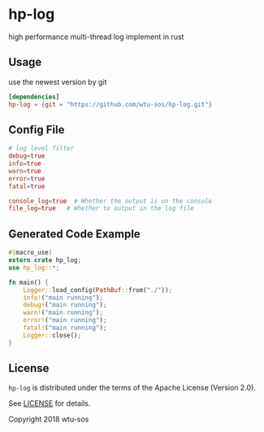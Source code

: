 # hp-log
high performance multi-thread log implement in rust

## Usage

use the newest version by git
``` toml
[dependencies]
hp-log = {git = "https://github.com/wtu-sos/hp-log.git"}
```
## Config File
``` toml
# log level filter
debug=true   
info=true
warn=true
error=true
fatal=true

console_log=true  # Whether the output is on the console
file_log=true   # Whether to output in the log file 
```

## Generated Code Example
``` rust
#[macro_use]
extern crate hp_log;
use hp_log::*;

fn main() {
	Logger::load_config(PathBuf::from("./"));
	info!("main running");
	debug!("main running");
	warn!("main running");
	error!("main running");
	fatal!("main running");
	Logger::close();
}
```

## License
`hp-log` is distributed under the terms of the Apache License (Version 2.0).

See [LICENSE](LICENSE) for details.

Copyright 2018 wtu-sos
